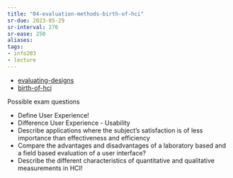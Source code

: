 ```yaml
---
title: "04-evaluation-methods-birth-of-hci"
sr-due: 2023-05-29
sr-interval: 276
sr-ease: 250
aliases: 
tags: 
- info203
- lecture
---
```


- [evaluating-designs](notes/evaluating-designs.md)
- [birth-of-hci](notes/birth-of-hci.md)

Possible exam questions
- Define User Experience!
- Difference User Experience - Usability
- Describe applications where the subject’s satisfaction is of less importance than effectiveness and efficiency
- Compare the advantages and disadvantages of a laboratory based and a field based evaluation of a user interface?
- Describe the different characteristics of quantitative and qualitative measurements in HCI!
